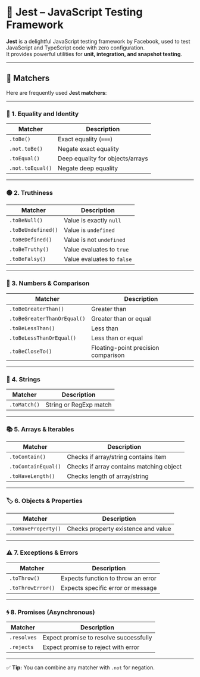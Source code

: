 # 🧪 Jest – JavaScript Testing Framework

**Jest** is a delightful JavaScript testing framework by Facebook, used to test JavaScript and TypeScript code with zero configuration.  
It provides powerful utilities for **unit, integration, and snapshot testing**.

---

## 🧰 Matchers

Here are frequently used **Jest matchers**:

---

### 🎯 1. Equality and Identity

| Matcher         | Description                           |
|-----------------|---------------------------------------|
| `.toBe()`       | Exact equality (`===`)               |
| `.not.toBe()`   | Negate exact equality               |
| `.toEqual()`    | Deep equality for objects/arrays     |
| `.not.toEqual()`| Negate deep equality                |

---

### 🟢 2. Truthiness

| Matcher            | Description                         |
|--------------------|-------------------------------------|
| `.toBeNull()`      | Value is exactly `null`            |
| `.toBeUndefined()` | Value is `undefined`              |
| `.toBeDefined()`   | Value is not `undefined`          |
| `.toBeTruthy()`    | Value evaluates to `true`         |
| `.toBeFalsy()`     | Value evaluates to `false`        |

---

### 🔢 3. Numbers & Comparison

| Matcher                     | Description                          |
|-----------------------------|--------------------------------------|
| `.toBeGreaterThan()`        | Greater than                         |
| `.toBeGreaterThanOrEqual()` | Greater than or equal                |
| `.toBeLessThan()`           | Less than                            |
| `.toBeLessThanOrEqual()`    | Less than or equal                   |
| `.toBeCloseTo()`            | Floating-point precision comparison  |

---

### 📝 4. Strings

| Matcher      | Description                 |
|--------------|-----------------------------|
| `.toMatch()` | String or RegExp match      |

---

### 📚 5. Arrays & Iterables

| Matcher             | Description                                       |
|---------------------|---------------------------------------------------|
| `.toContain()`      | Checks if array/string contains item             |
| `.toContainEqual()` | Checks if array contains matching object         |
| `.toHaveLength()`   | Checks length of array/string                    |

---

### 🏷️ 6. Objects & Properties

| Matcher            | Description                                 |
|--------------------|---------------------------------------------|
| `.toHaveProperty()`| Checks property existence and value        |

---

### ⚠️ 7. Exceptions & Errors

| Matcher          | Description                               |
|------------------|-------------------------------------------|
| `.toThrow()`     | Expects function to throw an error       |
| `.toThrowError()`| Expects specific error or message        |

---

### 🌀 8. Promises (Asynchronous)

| Matcher     | Description                                |
|-------------|--------------------------------------------|
| `.resolves` | Expect promise to resolve successfully    |
| `.rejects`  | Expect promise to reject with error       |

---

✅ **Tip:** You can combine any matcher with `.not` for negation.
